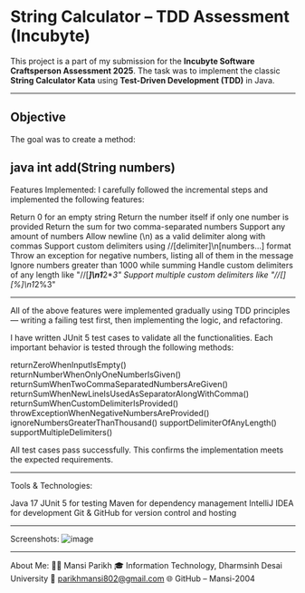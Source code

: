 # String Calculator – TDD Assessment (Incubyte)

This project is a part of my submission for the **Incubyte Software Craftsperson Assessment 2025**. The task was to implement the classic **String Calculator Kata** using **Test-Driven Development (TDD)** in Java.

---

## Objective

The goal was to create a method:

java
int add(String numbers)
----------------------------------------------

Features Implemented:
I carefully followed the incremental steps and implemented the following features:

Return 0 for an empty string
Return the number itself if only one number is provided
Return the sum for two comma-separated numbers
Support any amount of numbers
Allow newline (\n) as a valid delimiter along with commas
Support custom delimiters using //[delimiter]\n[numbers...] format
Throw an exception for negative numbers, listing all of them in the message
Ignore numbers greater than 1000 while summing
Handle custom delimiters of any length like "//[***]\n1***2***3"
Support multiple custom delimiters like "//[*][%]\n1*2%3"

--------------------------------------------------------------

All of the above features were implemented gradually using TDD principles — writing a failing test first, then implementing the logic, and refactoring.

I have written JUnit 5 test cases to validate all the functionalities. Each important behavior is tested through the following methods:

returnZeroWhenInputIsEmpty()
returnNumberWhenOnlyOneNumberIsGiven()
returnSumWhenTwoCommaSeparatedNumbersAreGiven()
returnSumWhenNewLineIsUsedAsSeparatorAlongWithComma()
returnSumWhenCustomDelimiterIsProvided()
throwExceptionWhenNegativeNumbersAreProvided()
ignoreNumbersGreaterThanThousand()
supportDelimiterOfAnyLength()
supportMultipleDelimiters()

All test cases pass successfully. This confirms the implementation meets the expected requirements.

---------------------------------------------------------------------
Tools & Technologies:

Java 17
JUnit 5 for testing
Maven for dependency management
IntelliJ IDEA for development
Git & GitHub for version control and hosting

---------------------------------------------------------------------

Screenshots:
![image](https://github.com/user-attachments/assets/86fc62a8-0f9f-4ffa-b4f7-f254c5d33ee0)

-----------------------------------------------------------------------

About Me:
👩‍💻 Mansi Parikh
🎓 Information Technology, Dharmsinh Desai University
📧 parikhmansi802@gmail.com
🌐 GitHub – Mansi-2004




